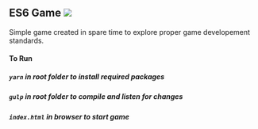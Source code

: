 ## ES6 Game <img src="https://travis-ci.org/miloszmd/es6-game.svg?branch=master">
Simple game created in spare time to explore proper game developement standards.

#### To Run
##### `yarn` in root folder to install required packages
##### `gulp` in root folder to compile and listen for changes
##### `index.html` in browser to start game